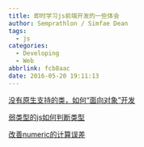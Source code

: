 ```yaml
---
title: 即时学习js前端开发的一些体会
author: Semprathlon / Simfae Dean
tags:
  - js
categories:
  - Developing
  - Web
abbrlink: fcb8aac
date: 2016-05-20 19:11:13
---
```

[没有原生支持的类，如何“面向对象”开发](http://www.ruanyifeng.com/blog/2012/07/three_ways_to_define_a_javascript_class.html)

[弱类型的js如何判断类型](https://segmentfault.com/q/1010000000464600)

[改善numeric的计算误差](https://segmentfault.com/a/1190000002613722)